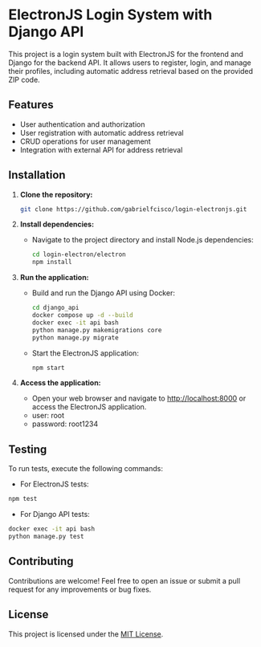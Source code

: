 # ElectronJS Login System with Django API

This project is a login system built with ElectronJS for the frontend and Django for the backend API. It allows users to register, login, and manage their profiles, including automatic address retrieval based on the provided ZIP code.

## Features

- User authentication and authorization
- User registration with automatic address retrieval
- CRUD operations for user management
- Integration with external API for address retrieval

## Installation

1. **Clone the repository:**

   ```bash
   git clone https://github.com/gabrielfcisco/login-electronjs.git
   ```
2. **Install dependencies:**

    - Navigate to the project directory and install Node.js dependencies:
    
        ```bash
        cd login-electron/electron
        npm install
        ```

3. **Run the application:**
   
   - Build and run the Django API using Docker:

     ```bash
     cd django_api
     docker compose up -d --build
     docker exec -it api bash
     python manage.py makemigrations core
     python manage.py migrate
     ```

   - Start the ElectronJS application:

     ```bash
     npm start
     ```

5. **Access the application:**

   - Open your web browser and navigate to [http://localhost:8000](http://localhost:8000) or access the ElectronJS application.
   - user: root
   - password: root1234

## Testing
To run tests, execute the following commands:
- For ElectronJS tests:
```bash
npm test
```
- For Django API tests:
```bash
docker exec -it api bash
python manage.py test
```

## Contributing
Contributions are welcome! Feel free to open an issue or submit a pull request for any improvements or bug fixes.

## License
This project is licensed under the [MIT License](https://www.mit.edu/~amini/LICENSE.md).
